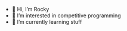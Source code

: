 - 👋 Hi, I’m Rocky
- 👀 I’m interested in competitive programming
- 🌱 I’m currently learning stuff

<!---
Rocko123/Rocko123 is a ✨ special ✨ repository because its `README.md` (this file) appears on your GitHub profile.
You can click the Preview link to take a look at your changes.
--->
